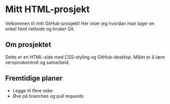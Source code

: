 # Mitt HTML-prosjekt

Velkommen til mitt GitHub-prosjekt! Her viser jeg hvordan man lager en enkel html nettside og bruker Git.

## Om prosjektet
Dette er en HTML-side med CSS-styling og GitHub-desktop. Målet er å lære versjonskontroll og samarbeid.

## Fremtidige planer
- Legge til flere sider
- Øve på branches og pull requests
